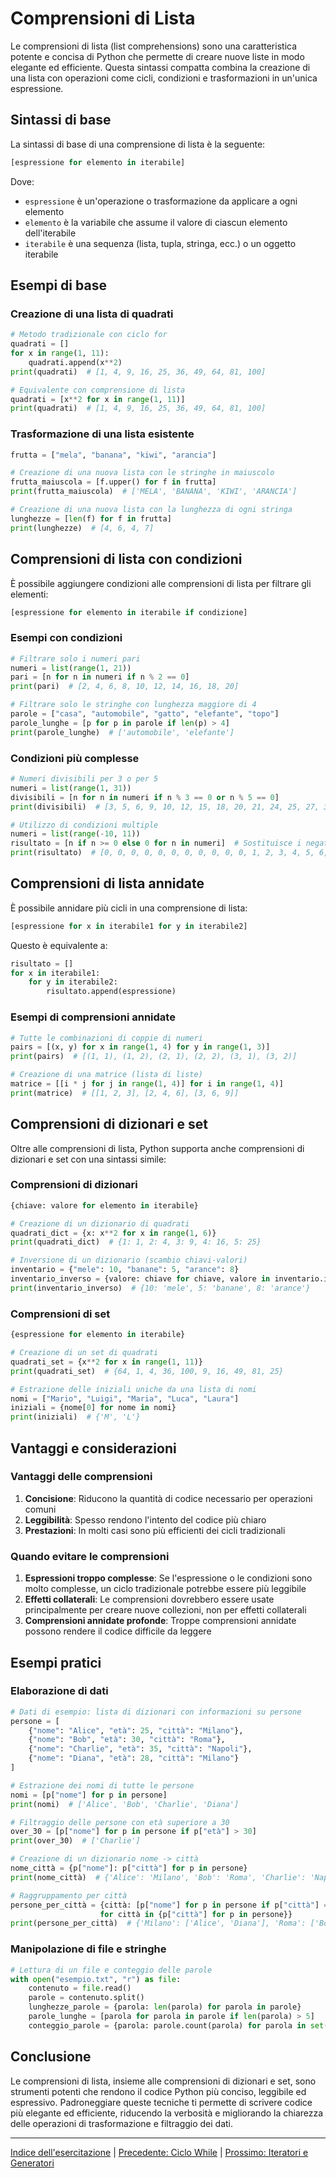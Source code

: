 # Comprensioni di Lista

Le comprensioni di lista (list comprehensions) sono una caratteristica potente e concisa di Python che permette di creare nuove liste in modo elegante ed efficiente. Questa sintassi compatta combina la creazione di una lista con operazioni come cicli, condizioni e trasformazioni in un'unica espressione.

## Sintassi di base

La sintassi di base di una comprensione di lista è la seguente:

```python
[espressione for elemento in iterabile]
```

Dove:
- `espressione` è un'operazione o trasformazione da applicare a ogni elemento
- `elemento` è la variabile che assume il valore di ciascun elemento dell'iterabile
- `iterabile` è una sequenza (lista, tupla, stringa, ecc.) o un oggetto iterabile

## Esempi di base

### Creazione di una lista di quadrati

```python
# Metodo tradizionale con ciclo for
quadrati = []
for x in range(1, 11):
    quadrati.append(x**2)
print(quadrati)  # [1, 4, 9, 16, 25, 36, 49, 64, 81, 100]

# Equivalente con comprensione di lista
quadrati = [x**2 for x in range(1, 11)]
print(quadrati)  # [1, 4, 9, 16, 25, 36, 49, 64, 81, 100]
```

### Trasformazione di una lista esistente

```python
frutta = ["mela", "banana", "kiwi", "arancia"]

# Creazione di una nuova lista con le stringhe in maiuscolo
frutta_maiuscola = [f.upper() for f in frutta]
print(frutta_maiuscola)  # ['MELA', 'BANANA', 'KIWI', 'ARANCIA']

# Creazione di una nuova lista con la lunghezza di ogni stringa
lunghezze = [len(f) for f in frutta]
print(lunghezze)  # [4, 6, 4, 7]
```

## Comprensioni di lista con condizioni

È possibile aggiungere condizioni alle comprensioni di lista per filtrare gli elementi:

```python
[espressione for elemento in iterabile if condizione]
```

### Esempi con condizioni

```python
# Filtrare solo i numeri pari
numeri = list(range(1, 21))
pari = [n for n in numeri if n % 2 == 0]
print(pari)  # [2, 4, 6, 8, 10, 12, 14, 16, 18, 20]

# Filtrare solo le stringhe con lunghezza maggiore di 4
parole = ["casa", "automobile", "gatto", "elefante", "topo"]
parole_lunghe = [p for p in parole if len(p) > 4]
print(parole_lunghe)  # ['automobile', 'elefante']
```

### Condizioni più complesse

```python
# Numeri divisibili per 3 o per 5
numeri = list(range(1, 31))
divisibili = [n for n in numeri if n % 3 == 0 or n % 5 == 0]
print(divisibili)  # [3, 5, 6, 9, 10, 12, 15, 18, 20, 21, 24, 25, 27, 30]

# Utilizzo di condizioni multiple
numeri = list(range(-10, 11))
risultato = [n if n >= 0 else 0 for n in numeri]  # Sostituisce i negativi con 0
print(risultato)  # [0, 0, 0, 0, 0, 0, 0, 0, 0, 0, 0, 1, 2, 3, 4, 5, 6, 7, 8, 9, 10]
```

## Comprensioni di lista annidate

È possibile annidare più cicli in una comprensione di lista:

```python
[espressione for x in iterabile1 for y in iterabile2]
```

Questo è equivalente a:

```python
risultato = []
for x in iterabile1:
    for y in iterabile2:
        risultato.append(espressione)
```

### Esempi di comprensioni annidate

```python
# Tutte le combinazioni di coppie di numeri
pairs = [(x, y) for x in range(1, 4) for y in range(1, 3)]
print(pairs)  # [(1, 1), (1, 2), (2, 1), (2, 2), (3, 1), (3, 2)]

# Creazione di una matrice (lista di liste)
matrice = [[i * j for j in range(1, 4)] for i in range(1, 4)]
print(matrice)  # [[1, 2, 3], [2, 4, 6], [3, 6, 9]]
```

## Comprensioni di dizionari e set

Oltre alle comprensioni di lista, Python supporta anche comprensioni di dizionari e set con una sintassi simile:

### Comprensioni di dizionari

```python
{chiave: valore for elemento in iterabile}
```

```python
# Creazione di un dizionario di quadrati
quadrati_dict = {x: x**2 for x in range(1, 6)}
print(quadrati_dict)  # {1: 1, 2: 4, 3: 9, 4: 16, 5: 25}

# Inversione di un dizionario (scambio chiavi-valori)
inventario = {"mele": 10, "banane": 5, "arance": 8}
inventario_inverso = {valore: chiave for chiave, valore in inventario.items()}
print(inventario_inverso)  # {10: 'mele', 5: 'banane', 8: 'arance'}
```

### Comprensioni di set

```python
{espressione for elemento in iterabile}
```

```python
# Creazione di un set di quadrati
quadrati_set = {x**2 for x in range(1, 11)}
print(quadrati_set)  # {64, 1, 4, 36, 100, 9, 16, 49, 81, 25}

# Estrazione delle iniziali uniche da una lista di nomi
nomi = ["Mario", "Luigi", "Maria", "Luca", "Laura"]
iniziali = {nome[0] for nome in nomi}
print(iniziali)  # {'M', 'L'}
```

## Vantaggi e considerazioni

### Vantaggi delle comprensioni

1. **Concisione**: Riducono la quantità di codice necessario per operazioni comuni
2. **Leggibilità**: Spesso rendono l'intento del codice più chiaro
3. **Prestazioni**: In molti casi sono più efficienti dei cicli tradizionali

### Quando evitare le comprensioni

1. **Espressioni troppo complesse**: Se l'espressione o le condizioni sono molto complesse, un ciclo tradizionale potrebbe essere più leggibile
2. **Effetti collaterali**: Le comprensioni dovrebbero essere usate principalmente per creare nuove collezioni, non per effetti collaterali
3. **Comprensioni annidate profonde**: Troppe comprensioni annidate possono rendere il codice difficile da leggere

## Esempi pratici

### Elaborazione di dati

```python
# Dati di esempio: lista di dizionari con informazioni su persone
persone = [
    {"nome": "Alice", "età": 25, "città": "Milano"},
    {"nome": "Bob", "età": 30, "città": "Roma"},
    {"nome": "Charlie", "età": 35, "città": "Napoli"},
    {"nome": "Diana", "età": 28, "città": "Milano"}
]

# Estrazione dei nomi di tutte le persone
nomi = [p["nome"] for p in persone]
print(nomi)  # ['Alice', 'Bob', 'Charlie', 'Diana']

# Filtraggio delle persone con età superiore a 30
over_30 = [p["nome"] for p in persone if p["età"] > 30]
print(over_30)  # ['Charlie']

# Creazione di un dizionario nome -> città
nome_città = {p["nome"]: p["città"] for p in persone}
print(nome_città)  # {'Alice': 'Milano', 'Bob': 'Roma', 'Charlie': 'Napoli', 'Diana': 'Milano'}

# Raggruppamento per città
persone_per_città = {città: [p["nome"] for p in persone if p["città"] == città]
                    for città in {p["città"] for p in persone}}
print(persone_per_città)  # {'Milano': ['Alice', 'Diana'], 'Roma': ['Bob'], 'Napoli': ['Charlie']}
```

### Manipolazione di file e stringhe

```python
# Lettura di un file e conteggio delle parole
with open("esempio.txt", "r") as file:
    contenuto = file.read()
    parole = contenuto.split()
    lunghezze_parole = {parola: len(parola) for parola in parole}
    parole_lunghe = [parola for parola in parole if len(parola) > 5]
    conteggio_parole = {parola: parole.count(parola) for parola in set(parole)}
```

## Conclusione

Le comprensioni di lista, insieme alle comprensioni di dizionari e set, sono strumenti potenti che rendono il codice Python più conciso, leggibile ed espressivo. Padroneggiare queste tecniche ti permette di scrivere codice più elegante ed efficiente, riducendo la verbosità e migliorando la chiarezza delle operazioni di trasformazione e filtraggio dei dati.

---

[Indice dell'esercitazione](../README.md) | [Precedente: Ciclo While](./02_ciclo_while.md) | [Prossimo: Iteratori e Generatori](./04_iteratori_generatori.md)